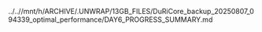 ../..//mnt/h/ARCHIVE/.UNWRAP/13GB_FILES/DuRiCore_backup_20250807_094339_optimal_performance/DAY6_PROGRESS_SUMMARY.md